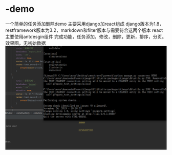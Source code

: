 # -demo
一个简单的任务添加删除demo
主要采用django加react组成
django版本为1.8，restframework版本为3.2，markdown和filter版本与需要符合这两个版本
react主要使用antdesgin组件
完成功能，任务添加，修改，删除，更新，排序，分页。
效果图，无初始数据
![image](https://github.com/mynameisrobot/-demo/blob/master/img/pre1.PNG)










